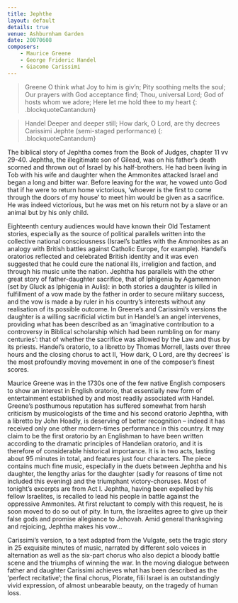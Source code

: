 ```yaml
---
title: Jephthe
layout: default
details: true
venue: Ashburnham Garden
date: 20070608
composers:
    - Maurice Greene
    - George Frideric Handel
    - Giacomo Carissimi
---
```

> Greene O think what Joy to him is giv’n; Pity soothing melts the soul; Our prayers with God acceptance find; Thou, universal Lord; God of hosts whom we adore; Here let me hold thee to my heart
{: .blockquoteCantandum}

> Handel Deeper and deeper still; How dark, O Lord, are thy decrees
Carissimi Jephte (semi-staged performance)
{: .blockquoteCantandum}

The biblical story of Jephtha comes from the Book of Judges, chapter 11 vv 29-40. Jephtha, the illegitimate son of Gilead, was on his father’s death scorned and thrown out of Israel by his half-brothers. He had been living in Tob with his wife and daughter when the Ammonites attacked Israel and began a long and bitter war. Before leaving for the war, he vowed unto God that if he were to return home victorious, ‘whoever is the first to come through the doors of my house’ to meet him would be given as a sacrifice. He was indeed victorious, but he was met on his return not by a slave or an animal but by his only child.

Eighteenth century audiences would have known their Old Testament stories, especially as the source of political parallels written into the collective national consciousness (Israel’s battles with the Ammonites as an analogy with British battles against Catholic Europe, for example). Handel’s oratorios reflected and celebrated British identity and it was even suggested that he could cure the national ills, irreligion and faction, and through his music unite the nation. Jephtha has parallels with the other great story of father-daughter sacrifice, that of Iphigenia by Agamemnon (set by Gluck as Iphigenia in Aulis): in both stories a daughter is killed in fulfillment of a vow made by the father in order to secure military success, and the vow is made a by ruler in his country’s interests without any realisation of its possible outcome. In Greene’s and Carissimi’s versions the daughter is a willing sacrificial victim but in Handel’s an angel intervenes, providing what has been described as an ‘imaginative contribution to a controversy in Biblical scholarship which had been rumbling on for many centuries’: that of whether the sacrifice was allowed by the Law and thus by its priests. Handel’s oratorio, to a libretto by Thomas Morrell, lasts over three hours and the closing chorus to act II, ‘How dark, O Lord, are thy decrees’ is the most profoundly moving movement in one of the composer’s finest scores.

Maurice Greene was in the 1730s one of the few native English composers to show an interest in English oratorio, that essentially new form of entertainment established by and most readily associated with Handel. Greene’s posthumous reputation has suffered somewhat from harsh criticism by musicologists of the time and his second oratorio Jephtha, with a libretto by John Hoadly, is deserving of better recognition – indeed it has received only one other modern-times performance in this country. It may claim to be the first oratorio by an Englishman to have been written according to the dramatic principles of Handelian oratorio, and it is therefore of considerable historical importance. It is in two acts, lasting about 95 minutes in total, and features just four characters. The piece contains much fine music, especially in the duets between Jephtha and his daughter, the lengthy arias for the daughter (sadly for reasons of time not included this evening) and the triumphant victory-choruses. Most of tonight’s excerpts are from Act I. Jephtha, having been expelled by his fellow Israelites, is recalled to lead his people in battle against the oppressive Ammonites. At first reluctant to comply with this request, he is soon moved to do so out of pity. In turn, the Israelites agree to give up their false gods and promise allegiance to Jehovah. Amid general thanksgiving and rejoicing, Jephtha makes his vow…

Carissimi’s version, to a text adapted from the Vulgate, sets the tragic story in 25 exquisite minutes of music, narrated by different solo voices in alternation as well as the six-part chorus who also depict a bloody battle scene and the triumphs of winning the war. In the moving dialogue between father and daughter Carissimi achieves what has been described as the ‘perfect recitative’; the final chorus, Plorate, filii Israel is an outstandingly vivid expression, of almost unbearable beauty, on the tragedy of human loss.